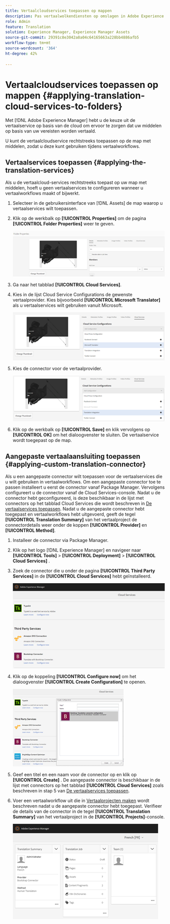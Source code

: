 ```yaml
---
title: Vertaalcloudservices toepassen op mappen
description: Pas vertaalwolkendiensten op omslagen in Adobe Experience Manager toe.
role: Admin
feature: Translation
solution: Experience Manager, Experience Manager Assets
source-git-commit: 29391c8e3042a8a04c64165663a228bb4886afb5
workflow-type: tm+mt
source-wordcount: '364'
ht-degree: 42%

---
```


# Vertaalcloudservices toepassen op mappen {#applying-translation-cloud-services-to-folders}

Met [!DNL Adobe Experience Manager] hebt u de keuze uit de vertaalservice op basis van de cloud om ervoor te zorgen dat uw middelen op basis van uw vereisten worden vertaald.

U kunt de vertaalcloudservice rechtstreeks toepassen op de map met middelen, zodat u deze kunt gebruiken tijdens vertaalworkflows.

## Vertaalservices toepassen {#applying-the-translation-services}

Als u de vertaalcloud-services rechtstreeks toepast op uw map met middelen, hoeft u geen vertaalservices te configureren wanneer u vertaalworkflows maakt of bijwerkt.

1. Selecteer in de gebruikersinterface van [!DNL Assets] de map waarop u vertaalservices wilt toepassen.
1. Klik op de werkbalk op **[!UICONTROL Properties]** om de pagina **[!UICONTROL Folder Properties]** weer te geven.

   ![ chlimage_1-215 ](assets/chlimage_1-215.png)

1. Ga naar het tabblad **[!UICONTROL Cloud Services]**.
1. Kies in de lijst Cloud Service Configurations de gewenste vertaalprovider. Kies bijvoorbeeld **[!UICONTROL Microsoft Translator]** als u vertaalservices wilt gebruiken vanuit Microsoft.

   ![ chlimage_1-216 ](assets/chlimage_1-216.png)

1. Kies de connector voor de vertaalprovider.

   ![ chlimage_1-217 ](assets/chlimage_1-217.png)

1. Klik op de werkbalk op **[!UICONTROL Save]** en klik vervolgens op **[!UICONTROL OK]** om het dialoogvenster te sluiten. De vertaalservice wordt toegepast op de map.

## Aangepaste vertaalaansluiting toepassen  {#applying-custom-translation-connector}

Als u een aangepaste connector wilt toepassen voor de vertaalservices die u wilt gebruiken in vertaalworkflows. Om een aangepaste connector toe te passen installeert u eerst de connector vanaf Package Manager. Vervolgens configureert u de connector vanaf de Cloud Services-console. Nadat u de connector hebt geconfigureerd, is deze beschikbaar in de lijst met connectors op het tabblad Cloud Services die wordt beschreven in [De vertaalservices toepassen](transition-cloud-services.md#applying-the-translation-services). Nadat u de aangepaste connector hebt toegepast en vertaalworkflows hebt uitgevoerd, geeft de tegel **[!UICONTROL Translation Summary]** van het vertaalproject de connectordetails weer onder de koppen **[!UICONTROL Provider]** en **[!UICONTROL Method]**.

1. Installeer de connector via Package Manager.
1. Klik op het logo [!DNL Experience Manager] en navigeer naar **[!UICONTROL Tools]** > **[!UICONTROL Deployment]** > **[!UICONTROL Cloud Services]** .
1. Zoek de connector die u onder de pagina **[!UICONTROL Third Party Services]** in de **[!UICONTROL Cloud Services]** hebt geïnstalleerd.

   ![ chlimage_1-218 ](assets/chlimage_1-218.png)

1. Klik op de koppeling **[!UICONTROL Configure now]** om het dialoogvenster **[!UICONTROL Create Configuration]** te openen.

   ![ chlimage_1-219 ](assets/chlimage_1-219.png)

1. Geef een titel en een naam voor de connector op en klik op **[!UICONTROL Create]** . De aangepaste connector is beschikbaar in de lijst met connectors op het tabblad **[!UICONTROL Cloud Services]** zoals beschreven in stap 5 van [De vertaalservices toepassen](#applying-the-translation-services).
1. Voer een vertaalworkflow uit die in [Vertaalprojecten maken](translation-projects.md) wordt beschreven nadat u de aangepaste connector hebt toegepast. Verifieer de details van de connector in de tegel **[!UICONTROL Translation Summary]** van het vertaalproject in de **[!UICONTROL Projects]**-console.

   ![ chlimage_1-220 ](assets/chlimage_1-220.png)

